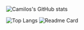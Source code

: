 ![Camilos's GitHub stats](https://github-readme-stats-camiloarangos-projects.vercel.app/api?username=CamiloArango&show_icons=true&theme=dark)


![Top Langs](https://github-readme-stats-camiloarangos-projects.vercel.app/api/top-langs/?username=CamiloArango&layout=donut-vertical&theme=dark)
![Readme Card](https://github-readme-stats-camiloarangos-projects.vercel.app/api/pin/?username=CamiloArango&repo=remudi)
